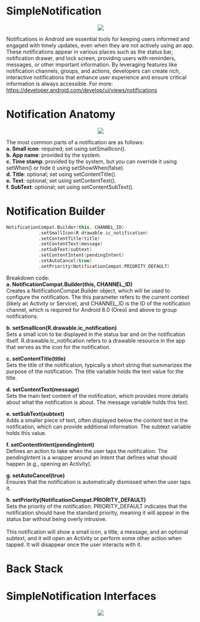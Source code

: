 ﻿# SimpleNotification
<p align="center">
  <img src="https://github.com/user-attachments/assets/acab7ff4-397f-4e3c-ab16-90c6a45a5b48">
</p>

Notifications in Android are essential tools for keeping users informed and engaged with timely updates, even when they are not actively using an app. These notifications appear in various places such as the status bar, notification drawer, and lock screen, providing users with reminders, messages, or other important information. By leveraging features like notification channels, groups, and actions, developers can create rich, interactive notifications that enhance user experience and ensure critical information is always accessible. For more: https://developer.android.com/develop/ui/views/notifications

# Notification Anatomy
<p align="center">
  <img src="https://github.com/user-attachments/assets/689cf040-35f4-44a8-a161-da93f4017c61">
</p>

The most common parts of a notification are as follows: <br>
**a. Small icon**: required; set using setSmallIcon(). <br>
**b. App name**: provided by the system. <br>
**c. Time stamp**: provided by the system, but you can override it using setWhen() or hide it using setShowWhen(false). <br>
**d. Title**: optional; set using setContentTitle(). <br>
**e. Text**: optional; set using setContentText(). <br>
**f. SubText**: optional; set using setContentSubText(). <br>

# Notification Builder
```Kotlin
NotificationCompat.Builder(this, CHANNEL_ID)
            .setSmallIcon(R.drawable.ic_notification)
            .setContentTitle(title)
            .setContentText(message)
            .setSubText(subtext)
            .setContentIntent(pendingIntent)
            .setAutoCancel(true)
            .setPriority(NotificationCompat.PRIORITY_DEFAULT)
```
Breakdown code: <br>
**a. NotificationCompat.Builder(this, CHANNEL_ID)** <br>
Creates a NotificationCompat.Builder object, which will be used to configure the notification. The this parameter refers to the current context (likely an Activity or Service), and CHANNEL_ID is the ID of the notification channel, which is required for Android 8.0 (Oreo) and above to group notifications. <br>

**b. setSmallIcon(R.drawable.ic_notification)** <br>
Sets a small icon to be displayed in the status bar and on the notification itself. R.drawable.ic_notification refers to a drawable resource in the app that serves as the icon for the notification. <br>

**c. setContentTitle(title)** <br>
Sets the title of the notification, typically a short string that summarizes the purpose of the notification. The title variable holds the text value for the title. <br>

**d. setContentText(message)** <br>
Sets the main text content of the notification, which provides more details about what the notification is about. The message variable holds this text. <br>

**e. setSubText(subtext)** <br>
Adds a smaller piece of text, often displayed below the content text in the notification, which can provide additional information. The subtext variable holds this value. <br>

**f. setContentIntent(pendingIntent)** <br>
Defines an action to take when the user taps the notification. The pendingIntent is a wrapper around an Intent that defines what should happen (e.g., opening an Activity). <br>

**g. setAutoCancel(true)** <br>
Ensures that the notification is automatically dismissed when the user taps it. <br>

**h. setPriority(NotificationCompat.PRIORITY_DEFAULT)** <br>
Sets the priority of the notification. PRIORITY_DEFAULT indicates that the notification should have the standard priority, meaning it will appear in the status bar without being overly intrusive. <br>
<br>
This notification will show a small icon, a title, a message, and an optional subtext, and it will open an Activity or perform some other action when tapped. It will disappear once the user interacts with it.

# Back Stack

# SimpleNotification Interfaces
<p align="center">
  <img src="https://github.com/user-attachments/assets/4ec8d677-8833-4b4e-a21b-04e8c78ce998">
</p>
